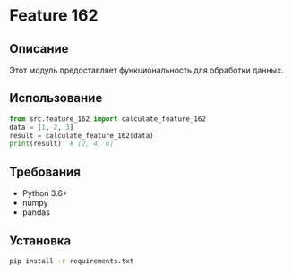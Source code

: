 # Feature 162
## Описание
Этот модуль предоставляет функциональность для обработки данных.
## Использование
```python
from src.feature_162 import calculate_feature_162
data = [1, 2, 3]
result = calculate_feature_162(data)
print(result)  # [2, 4, 6]
```
## Требования
- Python 3.6+
- numpy
- pandas
## Установка
```bash
pip install -r requirements.txt
```